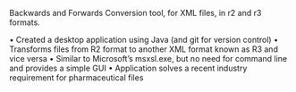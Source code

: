 Backwards and Forwards Conversion tool, for XML files, in r2 and r3 formats.

• Created a desktop application using Java (and git for version control)
• Transforms files from R2 format to another XML format known as R3 and vice versa
• Similar to Microsoft’s msxsl.exe, but no need for command line and provides a simple GUI
• Application solves a recent industry requirement for pharmaceutical files

